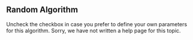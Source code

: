 ## Random Algorithm
Uncheck the checkbox in case you prefer to define your own parameters for this algorithm.
Sorry, we have not written a help page for this topic.